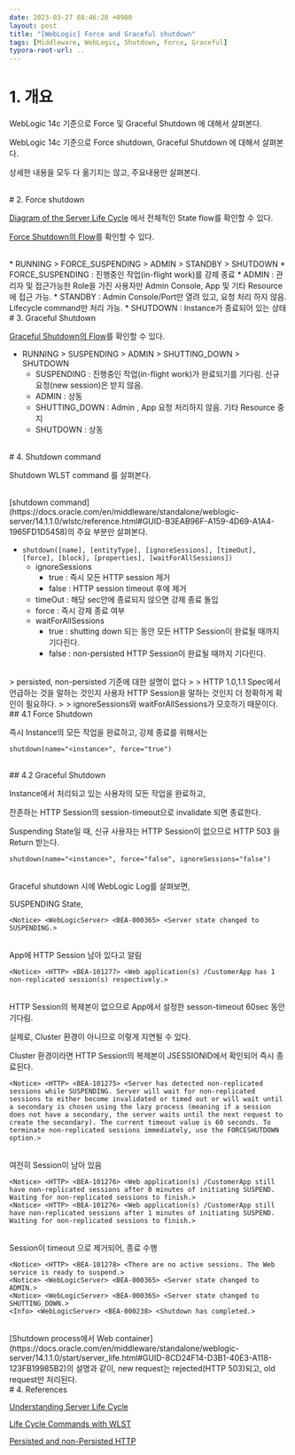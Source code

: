 ```yaml
---
date: 2023-03-27 08:46:20 +0900
layout: post
title: "[WebLogic] Force and Graceful shutdown"
tags: [Middleware, WebLogic, Shutdown, Force, Graceful]
typora-root-url: ..
---
```


# 1. 개요

WebLogic 14c 기준으로 Force 및 Graceful Shutdown 에 대해서 살펴본다.

WebLogic 14c 기준으로 Force shutdown, Graceful Shutdown 에 대해서 살펴본다.

상세한 내용을 모두 다 옮기지는 않고, 주요내용만 살펴본다.

<br>
# 2. Force shutdown

[Diagram of the Server Life Cycle](https://docs.oracle.com/en/middleware/standalone/weblogic-server/14.1.1.0/start/server_life.html#GUID-81FFFD04-1CA3-4271-B78F-AA4C748CEC02) 에서 전체적인 State flow를 확인할 수 있다.

[Force Shutdown의 Flow](https://docs.oracle.com/en/middleware/standalone/weblogic-server/14.1.1.0/start/server_life.html#GUID-135B6C78-3DB0-4ECC-A22A-6ADCCD6CE927)를 확인할 수 있다.

<br>
* RUNNING > FORCE_SUSPENDING > ADMIN > STANDBY > SHUTDOWN
  * FORCE_SUSPENDING : 진행중인 작업(in-flight work)를 강제 종료
  * ADMIN : 관리자 및 접근가능한 Role을 가진 사용자만 Admin Console, App 및 기타 Resource에 접근 가능.
  * STANDBY : Admin Console/Port만 열려 있고, 요청 처리 하지 않음. Lifecycle command만 처리 가능.
  * SHUTDOWN : Instance가 종료되어 있는 상태

<br>
# 3. Graceful Shutdown

[Graceful Shutdown의 Flow](https://docs.oracle.com/en/middleware/standalone/weblogic-server/14.1.1.0/start/server_life.html#GUID-9E0CCA04-86F2-463B-83F4-B763327EE165)를 확인할 수 있다.

* RUNNING > SUSPENDING > ADMIN > SHUTTING_DOWN > SHUTDOWN
  * SUSPENDING : 진행중인 작업(in-flight work)가 완료되기를 기다림. 신규 요청(new session)은 받지 않음.
  * ADMIN : 상동
  * SHUTTING_DOWN : Admin , App 요청 처리하지 않음. 기타 Resource 중지
  * SHUTDOWN : 상동

<br>
# 4. Shutdown command

Shutdown WLST command 를 살펴본다.

<br>
[shutdown command](https://docs.oracle.com/en/middleware/standalone/weblogic-server/14.1.1.0/wlstc/reference.html#GUID-B3EAB96F-A159-4D69-A1A4-1965FD1D5458)의 주요 부분만 살펴본다.

* `shutdown([name], [entityType], [ignoreSessions], [timeOut], [force], [block], [properties], [waitForAllSessions])`
  * ignoreSessions
    * true : 즉시 모든 HTTP session 제거
    * false : HTTP session timeout 후에 제거
  * timeOut : 해당 sec안에 종료되지 않으면 강제 종료 돌입
  * force : 즉시 강제 종료 여부
  * waitForAllSessions
    * true : shutting down 되는 동안 모든 HTTP Session이 완료될 때까지 기다린다.
    * false : non-persisted HTTP Session이 완료될 때까지 기다린다.

<br>
> persisted, non-persisted 기준에 대한 설명이 없다
>
> HTTP 1.0,1.1 Spec에서 언급하는 것을 말하는 것인지 사용자 HTTP Session을 말하는 것인지 더 정확하게 확인이 필요하다.
>
> ignoreSessions와 waitForAllSessions가 모호하기 때문이다.

<br>
## 4.1 Force Shutdown

즉시 Instance의 모든 작업을 완료하고, 강제 종료를 위해서는

`shutdown(name="<instance>", force="true")`

<br>
## 4.2 Graceful Shutdown

Instance에서 처리되고 있는 사용자의 모든 작업을 완료하고,

잔존하는 HTTP Session의 session-timeout으로 invalidate 되면 종료한다.

Suspending State일 때, 신규 사용자는 HTTP Session이 없으므로 HTTP 503 을 Return 받는다.

`shutdown(name="<instance>", force="false", ignoreSessions="false")`

<br>
Graceful shutdown 시에 WebLogic Log를 살펴보면,

SUSPENDING State,

```
<Notice> <WebLogicServer> <BEA-000365> <Server state changed to SUSPENDING.>
```

<br>
App에 HTTP Session 남아 있다고 알림

```
<Notice> <HTTP> <BEA-101277> <Web application(s) /CustomerApp has 1 non-replicated session(s) respectively.>
```

<br>
HTTP Session의 복제본이 없으므로 App에서 설정한 sesson-timeout 60sec 동안 기다림.

실제로, Cluster 환경이 아니므로 이렇게 지연될 수 있다.

Cluster 환경이라면 HTTP Session의 복제본이 JSESSIONID에서 확인되어 즉시 종료된다.

```
<Notice> <HTTP> <BEA-101275> <Server has detected non-replicated sessions while SUSPENDING. Server will wait for non-replicated sessions to either become invalidated or timed out or will wait until a secondary is chosen using the lazy process (meaning if a session does not have a secondary, the server waits until the next request to create the secondary). The current timeout value is 60 seconds. To terminate non-replicated sessions immediately, use the FORCESHUTDOWN option.>
```

<br>
여전히 Session이 남아 있음

```
<Notice> <HTTP> <BEA-101276> <Web application(s) /CustomerApp still have non-replicated sessions after 0 minutes of initiating SUSPEND. Waiting for non-replicated sessions to finish.>
<Notice> <HTTP> <BEA-101276> <Web application(s) /CustomerApp still have non-replicated sessions after 1 minutes of initiating SUSPEND. Waiting for non-replicated sessions to finish.>
```

<br>
Session이 timeout 으로 제거되어, 종료 수행

```
<Notice> <HTTP> <BEA-101278> <There are no active sessions. The Web service is ready to suspend.>
<Notice> <WebLogicServer> <BEA-000365> <Server state changed to ADMIN.>
<Notice> <WebLogicServer> <BEA-000365> <Server state changed to SHUTTING_DOWN.>
<Info> <WebLogicServer> <BEA-000238> <Shutdown has completed.>
```

<br>
[Shutdown process에서 Web container](https://docs.oracle.com/en/middleware/standalone/weblogic-server/14.1.1.0/start/server_life.html#GUID-8CD24F14-D3B1-40E3-A118-123FB19985B2)의 설명과 같이, new request는 rejected(HTTP 503)되고, old request만 처리된다.

<br>
# 4. References

[Understanding Server Life Cycle](https://docs.oracle.com/en/middleware/standalone/weblogic-server/14.1.1.0/start/server_life.html#GUID-2C1BF849-3578-4BB8-A929-B491C10FF365)

[Life Cycle Commands with WLST](https://docs.oracle.com/en/middleware/standalone/weblogic-server/14.1.1.0/wlstc/reference.html#GUID-C65FED72-3C65-4444-8413-BC24A2987AAF)

[Persisted and non-Persisted HTTP](https://www.webnms.com/snmp/help/gettingstarted/technology_overview/techoverview_http.html)
